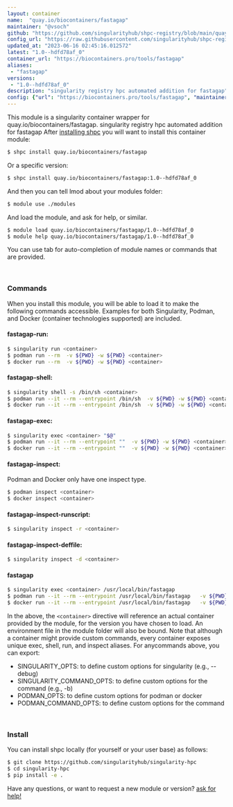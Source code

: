 ```yaml
---
layout: container
name:  "quay.io/biocontainers/fastagap"
maintainer: "@vsoch"
github: "https://github.com/singularityhub/shpc-registry/blob/main/quay.io/biocontainers/fastagap/container.yaml"
config_url: "https://raw.githubusercontent.com/singularityhub/shpc-registry/main/quay.io/biocontainers/fastagap/container.yaml"
updated_at: "2023-06-16 02:45:16.012572"
latest: "1.0--hdfd78af_0"
container_url: "https://biocontainers.pro/tools/fastagap"
aliases:
 - "fastagap"
versions:
 - "1.0--hdfd78af_0"
description: "singularity registry hpc automated addition for fastagap"
config: {"url": "https://biocontainers.pro/tools/fastagap", "maintainer": "@vsoch", "description": "singularity registry hpc automated addition for fastagap", "latest": {"1.0--hdfd78af_0": "sha256:1d57fa6a763b9aac38d14d54c26fa7e7bc6dfd862829b60ea50b25bf2427d900"}, "tags": {"1.0--hdfd78af_0": "sha256:1d57fa6a763b9aac38d14d54c26fa7e7bc6dfd862829b60ea50b25bf2427d900"}, "docker": "quay.io/biocontainers/fastagap", "aliases": {"fastagap": "/usr/local/bin/fastagap"}}
---
```


This module is a singularity container wrapper for quay.io/biocontainers/fastagap.
singularity registry hpc automated addition for fastagap
After [installing shpc](#install) you will want to install this container module:


```bash
$ shpc install quay.io/biocontainers/fastagap
```

Or a specific version:

```bash
$ shpc install quay.io/biocontainers/fastagap:1.0--hdfd78af_0
```

And then you can tell lmod about your modules folder:

```bash
$ module use ./modules
```

And load the module, and ask for help, or similar.

```bash
$ module load quay.io/biocontainers/fastagap/1.0--hdfd78af_0
$ module help quay.io/biocontainers/fastagap/1.0--hdfd78af_0
```

You can use tab for auto-completion of module names or commands that are provided.

<br>

### Commands

When you install this module, you will be able to load it to make the following commands accessible.
Examples for both Singularity, Podman, and Docker (container technologies supported) are included.

#### fastagap-run:

```bash
$ singularity run <container>
$ podman run --rm  -v ${PWD} -w ${PWD} <container>
$ docker run --rm  -v ${PWD} -w ${PWD} <container>
```

#### fastagap-shell:

```bash
$ singularity shell -s /bin/sh <container>
$ podman run --it --rm --entrypoint /bin/sh  -v ${PWD} -w ${PWD} <container>
$ docker run --it --rm --entrypoint /bin/sh  -v ${PWD} -w ${PWD} <container>
```

#### fastagap-exec:

```bash
$ singularity exec <container> "$@"
$ podman run --it --rm --entrypoint ""  -v ${PWD} -w ${PWD} <container> "$@"
$ docker run --it --rm --entrypoint ""  -v ${PWD} -w ${PWD} <container> "$@"
```

#### fastagap-inspect:

Podman and Docker only have one inspect type.

```bash
$ podman inspect <container>
$ docker inspect <container>
```

#### fastagap-inspect-runscript:

```bash
$ singularity inspect -r <container>
```

#### fastagap-inspect-deffile:

```bash
$ singularity inspect -d <container>
```


#### fastagap

```bash
$ singularity exec <container> /usr/local/bin/fastagap
$ podman run --it --rm --entrypoint /usr/local/bin/fastagap   -v ${PWD} -w ${PWD} <container> -c " $@"
$ docker run --it --rm --entrypoint /usr/local/bin/fastagap   -v ${PWD} -w ${PWD} <container> -c " $@"
```



In the above, the `<container>` directive will reference an actual container provided
by the module, for the version you have chosen to load. An environment file in the
module folder will also be bound. Note that although a container
might provide custom commands, every container exposes unique exec, shell, run, and
inspect aliases. For anycommands above, you can export:

 - SINGULARITY_OPTS: to define custom options for singularity (e.g., --debug)
 - SINGULARITY_COMMAND_OPTS: to define custom options for the command (e.g., -b)
 - PODMAN_OPTS: to define custom options for podman or docker
 - PODMAN_COMMAND_OPTS: to define custom options for the command

<br>

### Install

You can install shpc locally (for yourself or your user base) as follows:

```bash
$ git clone https://github.com/singularityhub/singularity-hpc
$ cd singularity-hpc
$ pip install -e .
```

Have any questions, or want to request a new module or version? [ask for help!](https://github.com/singularityhub/singularity-hpc/issues)